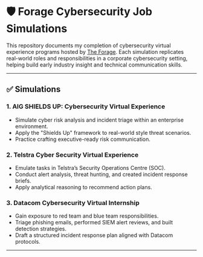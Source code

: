 # 🛡️ Forage Cybersecurity Job Simulations

This repository documents my completion of cybersecurity virtual experience programs hosted by [The Forage](https://www.theforage.com/). Each simulation replicates real-world roles and responsibilities in a corporate cybersecurity setting, helping build early industry insight and technical communication skills.

---

## ✅ Simulations

### 1. **AIG SHIELDS UP: Cybersecurity Virtual Experience**
- Simulate cyber risk analysis and incident triage within an enterprise environment.
- Apply the "Shields Up" framework to real-world style threat scenarios.
- Practice crafting executive-ready risk communication.

### 2. **Telstra Cyber Security Virtual Experience**
- Emulate tasks in Telstra’s Security Operations Centre (SOC).
- Conduct alert analysis, threat hunting, and created incident response briefs.
- Apply analytical reasoning to recommend action plans.

### 3. **Datacom Cybersecurity Virtual Internship**
- Gain exposure to red team and blue team responsibilities.
- Triage phishing emails, performed SIEM alert reviews, and built detection strategies.
- Draft a structured incident response plan aligned with Datacom protocols.

---
